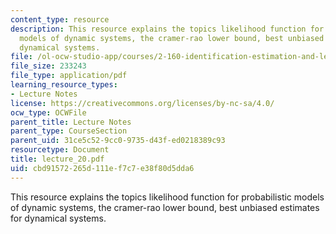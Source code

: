 ```yaml
---
content_type: resource
description: This resource explains the topics likelihood function for probabilistic
  models of dynamic systems, the cramer-rao lower bound, best unbiased estimates for
  dynamical systems.
file: /ol-ocw-studio-app/courses/2-160-identification-estimation-and-learning-spring-2006/cbd91572265d111ef7c7e38f80d5dda6_lecture_20.pdf
file_size: 233243
file_type: application/pdf
learning_resource_types:
- Lecture Notes
license: https://creativecommons.org/licenses/by-nc-sa/4.0/
ocw_type: OCWFile
parent_title: Lecture Notes
parent_type: CourseSection
parent_uid: 31ce5c52-9cc0-9735-d43f-ed0218389c93
resourcetype: Document
title: lecture_20.pdf
uid: cbd91572-265d-111e-f7c7-e38f80d5dda6
---
```

This resource explains the topics likelihood function for probabilistic models of dynamic systems, the cramer-rao lower bound, best unbiased estimates for dynamical systems.